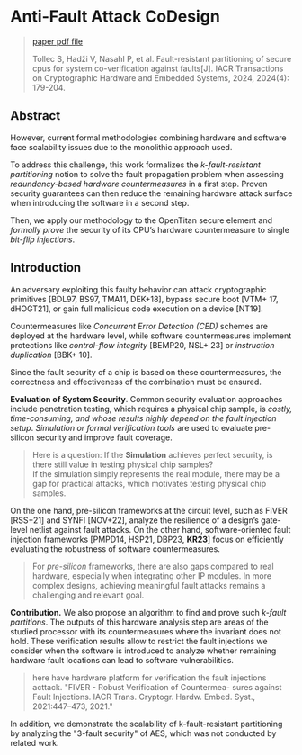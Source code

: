 # Anti-Fault Attack CoDesign

> [paper pdf file](./paper/Fault-Resistant%20Partitioning%20of%20Secure%20CPUs%20for%20System%20Co-Verification%20against%20Faults.pdf)
>
> Tollec S, Hadži V, Nasahl P, et al. Fault-resistant partitioning of secure cpus for system co-verification against faults[J]. IACR Transactions on Cryptographic Hardware and Embedded Systems, 2024, 2024(4): 179-204.

## Abstract

However, current formal methodologies combining hardware and software face scalability issues due to the monolithic approach used.

To address this challenge, this work formalizes the _k-fault-resistant partitioning_ notion to solve the fault propagation problem when assessing _redundancy-based hardware countermeasures_ in a first step.
Proven security guarantees can then reduce the remaining hardware attack surface when introducing the software in a second step.

Then, we apply our methodology to the OpenTitan secure element and _formally prove_ the security of its CPU’s hardware countermeasure to single _bit-flip injections_.

## Introduction

An adversary exploiting this faulty behavior can attack cryptographic primitives [BDL97, BS97, TMA11, DEK+18], bypass secure boot [VTM+ 17, dHOGT21], or gain full malicious code execution on a device [NT19].

Countermeasures like _Concurrent Error Detection (CED)_ schemes are deployed at the hardware level, while software countermeasures implement protections like _control-flow integrity_ [BEMP20, NSL+ 23] or _instruction duplication_ [BBK+ 10].

Since the fault security of a chip is based on these countermeasures, the correctness and effectiveness of the combination must be ensured.

**Evaluation of System Security**. Common security evaluation approaches include penetration testing, which requires a physical chip sample, is _costly, time-consuming, and whose results highly depend on the fault injection setup_. _Simulation or formal verification tools_ are used to evaluate pre-silicon security and improve fault coverage.

> Here is a question: If the **Simulation** achieves perfect security, is there still value in testing physical chip samples?  
> If the simulation simply represents the real module, there may be a gap for practical attacks, which motivates testing physical chip samples.

On the one hand, pre-silicon frameworks at the circuit level, such as FIVER [RSS+21] and SYNFI [NOV+22], analyze the resilience of a design’s gate-level netlist against fault attacks.
On the other hand, software-oriented fault injection frameworks [PMPD14, HSP21, DBP23, **KR23**] focus on efficiently evaluating the robustness of software countermeasures.

> For _pre-silicon_ frameworks, there are also gaps compared to real hardware, especially when integrating other IP modules. In more complex designs, achieving meaningful fault attacks remains a challenging and relevant goal.

**Contribution.** We also propose an algorithm to find and prove such _k-fault partitions_. The outputs of this hardware analysis step are areas of the studied processor with its countermeasures where the invariant does not hold. These verification results allow to restrict the fault injections we consider when the software is introduced to analyze whether remaining hardware fault locations can lead to software vulnerabilities.

> here have hardware platform for verification the fault injections acttack. "FIVER - Robust Verification of Countermea- sures against Fault Injections. IACR Trans. Cryptogr. Hardw. Embed. Syst., 2021:447–473, 2021."

In addition, we demonstrate the scalability of k-fault-resistant partitioning by analyzing the "3-fault security" of AES, which was not conducted by related work.

##
